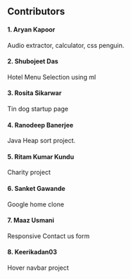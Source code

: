 ## Contributors

#### 1. Aryan Kapoor
   Audio extractor, calculator, css penguin.

#### 2. Shubojeet Das
   Hotel Menu Selection using ml

#### 3. Rosita Sikarwar
   Tin dog startup page

#### 4. Ranodeep Banerjee
   Java Heap sort project.
   
#### 5. Ritam Kumar Kundu
   Charity project
   
#### 6. Sanket Gawande
   Google home clone
   
#### 7. Maaz Usmani
   Responsive Contact us form
   
#### 8. Keerikadan03
   Hover navbar project
